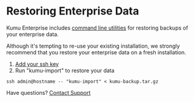 # Restoring Enterprise Data

Kumu Enterprise includes [command line utilities][cmd] for restoring backups of
your enterprise data.

Although it's tempting to re-use your existing installation, we strongly
recommend that you restore your enterprise data on a fresh installation.

1. [Add your ssh key][ssh]
1. Run "kumu-import" to restore your data
```
ssh admin@hostname -- "kumu-import" < kumu-backup.tar.gz
```

<footer class="page-footer">
  <div class="next">Have questions? <a href="mailto:enterprise@kumu.io">Contact Support</a></div>
</footer>

[cmd]: command-line-utilities.md
[ssh]: ssh-access.md
[upgrade]: upgrading.md
